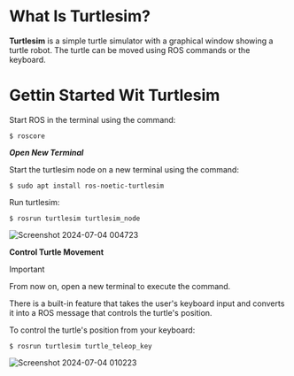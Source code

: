 # What Is Turtlesim?
**Turtlesim** is a simple turtle simulator with a graphical window showing a turtle robot. The turtle can be moved using ROS commands or the keyboard.

# Gettin Started Wit Turtlesim
Start ROS in the terminal using the command:

``` $ roscore ```

**_Open New Terminal_**

Start the turtlesim node on a new terminal using the command:

``` $ sudo apt install ros-noetic-turtlesim ```

Run turtlesim:

``` $ rosrun turtlesim turtlesim_node ```

![Screenshot 2024-07-04 004723](https://github.com/iSarh/ros1_turtlesim-/assets/63901303/4261c90b-3a01-48a7-a0a9-39925fb9e1a2)

**Control Turtle Movement**

> [!IMPORTANT]  
> From now on, open a new terminal to execute the command.

There is a built-in feature that takes the user's keyboard input and converts it into a ROS message that controls the turtle's position.

To control the turtle's position from your keyboard:

```$ rosrun turtlesim turtle_teleop_key```

![Screenshot 2024-07-04 010223](https://github.com/iSarh/ros1_turtlesim-/assets/63901303/85fea155-d7a5-4dc7-892e-9ad549621be7)



